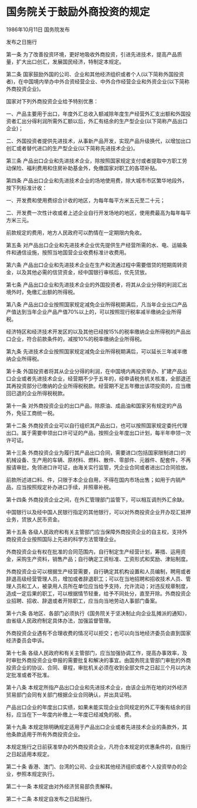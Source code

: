 # 国务院关于鼓励外商投资的规定

1986年10月11日 国务院发布

发布之日施行

<!-- INFO END -->

第一条 为了改善投资环境，更好地吸收外商投资，引进先进技术，提高产品质量，扩大出口创汇，发展国民经济，特制定本规定。

第二条 国家鼓励外国的公司、企业和其他经济组织或者个人(以下简称外国投资者)，在中国境内举办中外合资经营企业、中外合作经营企业和外资企业(以下简称外商投资企业)。

国家对下列外商投资企业给予特别优惠：

一、产品主要用于出口，年度外汇总收入额减除年度生产经营外汇支出额和外国投资者汇出分得利润所需外汇额以后，外汇有结余的生产型企业(以下简称产品出口企业)；

二、外国投资者提供先进技术，从事新产品开发，实现产品升级换代，以增加出口创汇或者替代进口的生产型企业(以下简称先进技术企业)。

第三条 产品出口企业和先进技术企业，除按照国家规定支付或者提取中方职工劳动保险、福利费用和住房补助基金外，免缴国家对职工的各项补贴。

第四条 产品出口企业和先进技术企业的场地使用费，除大城市市区繁华地段外，按下列标准计收：

一、开发费和使用费综合计收的地区，为每年每平方米五元至二十元；

二、开发费一次性计收或者上述企业自行开发场地的地区，使用费最高为每年每平方米三元。

前款规定的费用，地方人民政府可以酌情在一定期限内免收。

第五条 对产品出口企业和先进技术企业优先提供生产经营所需的水、电、运输条件和通信设施，按照当地国营企业收费标准计收费用。

第六条 产品出口企业和先进技术企业在生产和流通过程中需要借贷的短期周转资金，以及其他必需的信贷资金，经中国银行审核后，优先贷放。

第七条 产品出口企业和先进技术企业的外国投资者，将其从企业分得的利润汇出境外时，免缴汇出额的所得税。

第八条 产品出口企业按照国家规定减免企业所得税期满后，凡当年企业出口产品产值达到当年企业产品产值70%以上的，可以按照现行税率减半缴纳企业所得税。

经济特区和经济技术开发区的以及其他已经按15%的税率缴纳企业所得税的产品出口企业，符合前款条件的，减按10%的税率缴纳企业所得税。

第九条 先进技术企业按照国家规定减免企业所得税期满后，可以延长三年减半缴纳企业所得税。

第十条 外国投资者将其从企业分得的利润，在中国境内再投资举办、扩建产品出口企业或者先进技术企业，经营期不少于五年的，经申请税务机关核准，全部退还其再投资部分已缴纳的企业所得税税款。经营期不足五年撤出该项投资的，应当缴回已退的企业所得税税款。

第十一条 对外商投资企业的出口产品，除原油、成品油和国家另有规定的产品外，免征工商统一税。

第十二条 外商投资企业可以自行组织其产品出口，也可以按照国家规定委托代理出口。属于需要申领出口许可证的产品，按照企业年度出口计划，每半年申领一次许可证。

第十三条 外商投资企业为履行其产品出口合同，需要进口(包括国家限制进口)的机械设备、生产用的车辆、原材料、燃料、散件、零部件、元器件、配套件，不再报请审批，免领进口许可证，由海关实行监管，凭企业合同或者进出口合同验放。

前款所述进口料、件，只限于本企业自用，不得在国内市场出售；如用于内销产品，应当按照规定补办进口手续，并照章补税。

第十四条 外商投资企业之间，在外汇管理部门监管下，可以相互调剂外汇余缺。

中国银行以及经中国人民银行指定的其他银行，可以对外商投资企业开办现汇抵押业务，贷放人民币资金。

第十五条 各级人民政府和有关主管部门应当保障外商投资企业的自主权，支持外商投资企业按照国际上先进的科学方法管理企业。

外商投资企业有权在批准的合同范围内，自行制定生产经营计划，筹措、运用资金，采购生产资料，销售产品；自行确定工资标准、工资形式和奖励、津贴制度。

外商投资企业可以根据生产经营需要，自行确定其机构设置和人员编制，聘用或者辞退高级经营管理人员，增加或者辞退职工；可以在当地招聘和招收技术人员、管理人员和工人，被录用人员所在单位应当给予支持，允许流动；对违反规章制度，造成一定后果的职工，可以根据情节轻重，给予不同处分，直至开除。外商投资企业招聘、招收、辞退或者开除职工，应当向当地劳动人事部门备案。

第十六条 各地区、各部门必须执行《国务院关于坚决制止向企业乱摊派的通知》，由省级人民政府制定具体办法，加强监督管理。

外商投资企业遇有不合理收费的情况可以拒交；也可以向当地经济委员会直到国家经济委员会申诉。

第十七条 各级人民政府和有关主管部门，应当加强协调工作，提高办事效率，及时审批外商投资企业申报的需要批复和解决的事宜。由国务院主管部门审批的外商投资企业的协议、合同、章程，审批机关必须在收到全部文件之日起三个月以内决定批准或者不批准。

第十八条 本规定所指产品出口企业和先进技术企业，由该企业所在地的对外经济贸易部门会同有关部门根据企业合同确认，并出具证明。

产品出口企业的年度出口实绩，如果未能实现企业合同规定的外汇平衡有结余的目标，应当在下一年度内补缴上一年度已经减免的税、费。

第十九条 本规定除明确规定适用于产品出口企业或者先进技术企业的条款外，其他条款适用于所有外商投资企业。

本规定施行之日前获准举办的外商投资企业，凡符合本规定的优惠条件的，自施行之日起适用本规定。

第二十条 香港、澳门、台湾的公司、企业和其他经济组织或者个人投资举办的企业，参照本规定执行。

第二十一条 本规定由对外经济贸易部负责解释。

第二十二条 本规定自发布之日起施行。

